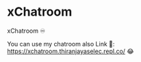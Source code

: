 # xChatroom
xChatroom ♾

You can use my chatroom also
Link 🔗: https://xchatroom.thiranjayaselec.repl.co/  😂
